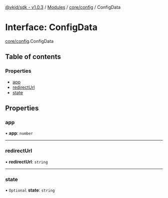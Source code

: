 [@vkid/sdk - v1.0.3](../README.md) / [Modules](../modules.md) / [core/config](../modules/core_config.md) / ConfigData

# Interface: ConfigData

[core/config](../modules/core_config.md).ConfigData

## Table of contents

### Properties

- [app](core_config.ConfigData.md#app)
- [redirectUrl](core_config.ConfigData.md#redirecturl)
- [state](core_config.ConfigData.md#state)

## Properties

### app

• **app**: `number`

___

### redirectUrl

• **redirectUrl**: `string`

___

### state

• `Optional` **state**: `string`
